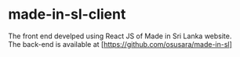# made-in-sl-client
The front end develped using React JS of Made in Sri Lanka website. <br>
The back-end is available at [https://github.com/osusara/made-in-sl]
